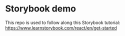 # Storybook demo
This repo is used to follow along this Storybook tutorial: https://www.learnstorybook.com/react/en/get-started

